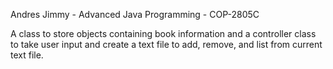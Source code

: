 Andres Jimmy - Advanced Java Programming - COP-2805C

A class to store objects containing book information and a controller class to take user input and create a text file to add, remove, and list from current text file.
